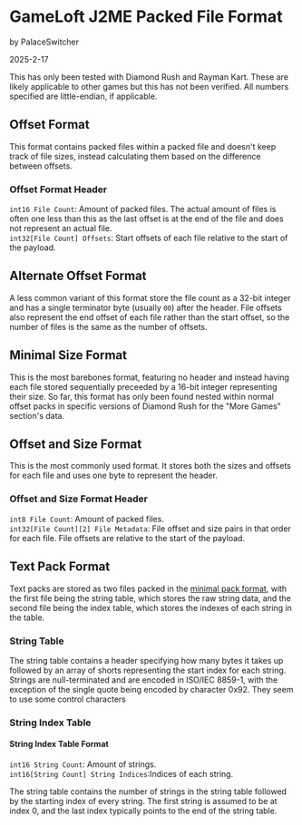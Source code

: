 # GameLoft J2ME Packed File Format

by PalaceSwitcher

2025-2-17

This has only been tested with Diamond Rush and Rayman Kart. These are likely applicable to other games but this has not been verified. All numbers specified are little-endian, if applicable.

## Offset Format

This format contains packed files within a packed file and doesn't keep track of file sizes, instead calculating them based on the difference between offsets.

### Offset Format Header

`int16 File Count`: Amount of packed files. The actual amount of files is often one less than this as the last offset is at the end of the file and does not represent an actual file.  
`int32[File Count] Offsets`: Start offsets of each file relative to the start of the payload.

## Alternate Offset Format

A less common variant of this format store the file count as a 32-bit integer and has a single terminator byte (usually `00`) after the header. File offsets also represent the end offset of each file rather than the start offset, so the number of files is the same as the number of offsets.

## Minimal Size Format

This is the most barebones format, featuring no header and instead having each file stored sequentially preceeded by a 16-bit integer representing their size. So far, this format has only been found nested within normal offset packs in specific versions of Diamond Rush for the "More Games" section's data.

## Offset and Size Format

This is the most commonly used format. It stores both the sizes and offsets for each file and uses one byte to represent the header.

### Offset and Size Format Header

`int8 File Count`: Amount of packed files.  
`int32[File Count][2] File Metadata`: File offset and size pairs in that order for each file. File offsets are relative to the start of the payload.

## Text Pack Format

Text packs are stored as two files packed in the [minimal pack format](#minimal-size-format), with the first file being the string table, which stores the raw string data, and the second file being the index table, which stores the indexes of each string in the table.

### String Table

The string table contains a header specifying how many bytes it takes up followed by an array of shorts representing the start index for each string. Strings are null-terminated and are encoded in ISO/IEC 8859-1, with the exception of the single quote being encoded by character 0x92. They seem to use some control characters

### String Index Table

#### String Index Table Format

`int16 String Count`: Amount of strings.  
`int16[String Count] String Indices`:Indices of each string.

The string table contains the number of strings in the string table followed by the starting index of every string. The first string is assumed to be at index 0, and the last index typically points to the end of the string table.
